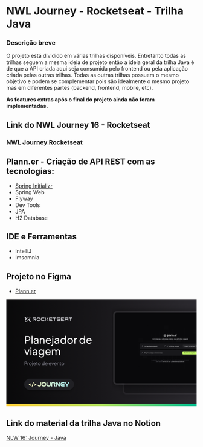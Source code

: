 # NWL Journey - Rocketseat - Trilha Java

### Descrição breve
O projeto está dividido em várias trilhas disponíveis. Entretanto todas as trilhas seguem a mesma ideia de projeto
então a ideia geral da trilha Java é de que a API criada aqui seja consumida pelo frontend ou pela aplicação criada
pelas outras trilhas. Todas as outras trilhas possuem o mesmo objetivo e podem se complementar pois são idealmente o
mesmo projeto mas em diferentes partes (backend, frontend, mobile, etc).

**As features extras após o final do projeto ainda não foram implementadas.**

## Link do NWL Journey 16 - Rocketseat 
### [NWL Journey Rocketseat](https://www.rocketseat.com.br/eventos/nlw/convite/lucas-37245)

## Plann.er - Criação de API REST com as tecnologias:
- [Spring Initializr](https://start.spring.io/)
- Spring Web
- Flyway
- Dev Tools
- JPA
- H2 Database

## IDE e Ferramentas

- IntelliJ
- Imsomnia

## Projeto no Figma
- [Plann.er](https://www.figma.com/community/file/1392276515495389646/nlw-journey-planejador-de-viagem)

![Projeto no Figma](figma.png)

## Link do material da trilha Java no Notion
[NLW 16: Journey - Java](https://efficient-sloth-d85.notion.site/Java-88e8c49196cb497aa471a3773408ecba)
